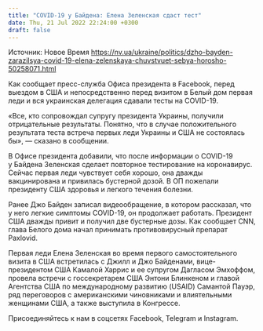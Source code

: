 ```yaml
---
title: "COVID-19 у Байдена: Елена Зеленская сдаст тест"
date: Thu, 21 Jul 2022 22:24:00 +0300
draft: false
---
```

Источник: Новое Время https://nv.ua/ukraine/politics/dzho-bayden-zarazilsya-covid-19-elena-zelenskaya-chuvstvuet-sebya-horosho-50258071.html


 Как сообщает пресс-служба Офиса президента в Facebook, перед выездом в США и непосредственно перед визитом в Белый дом первая леди и вся украинская делегация сдавали тесты на COVID-19.

«Все, кто сопровождал супругу президента Украины, получили отрицательные результаты. Понятно, что в случае положительного результата теста встреча первых леди Украины и США не состоялась бы», — сказано в сообщении.

В Офисе президента добавили, что после информации о COVID-19 у Байдена Зеленская сделает повторное тестирование на коронавирус. Сейчас первая леди чувствует себя хорошо, она дважды вакцинирована и привилась бустерной дозой. В ОП пожелали президенту США здоровья и легкого течения болезни.

Ранее Джо Байден записал видеообращение, в котором рассказал, что у него легкие симптомы COVID-19, он продолжает работать. Президент США дважды привит и получил две бустерные дозы. Как сообщает CNN, глава Белого дома начал принимать противовирусный препарат Paxlovid.

Первая леди Елена Зеленская во время первого самостоятельного визита в США встретилась с Джилл и Джо Байденами, вице-президентом США Камалой Харрис и ее супругом Дагласом Эмхоффом, провела встречи с госсекретарем США Энтони Блинкеном и главой Агентства США по международному развитию (USAID) Самантой Пауэр, ряд переговоров с американскими чиновниками и влиятельными женщинами США, а также выступила в Конгрессе.

Присоединяйтесь к нам в соцсетях Facebook, Telegram и Instagram.
